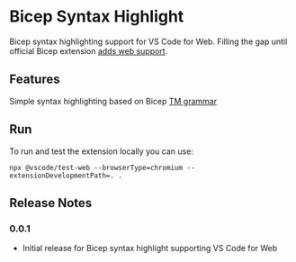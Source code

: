 # Bicep Syntax Highlight

Bicep syntax highlighting support for VS Code for Web. 
Filling the gap until official Bicep extension [adds web support](https://github.com/Azure/bicep/issues/5032).

## Features

Simple syntax highlighting based on Bicep [TM grammar](https://github.com/Azure/bicep/tree/main/src/textmate)

## Run

To run and test the extension locally you can use:
```
npx @vscode/test-web --browserType=chromium --extensionDevelopmentPath=. .
```

## Release Notes

### 0.0.1
- Initial release for Bicep syntax highlight supporting VS Code for Web
